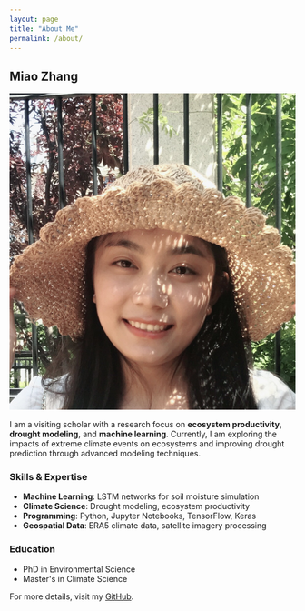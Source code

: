 ```yaml
---
layout: page
title: "About Me"
permalink: /about/
---
```


## Miao Zhang

![Miao Zhang](Miao.jpg)

I am a visiting scholar with a research focus on **ecosystem productivity**, **drought modeling**, and **machine learning**. Currently, I am exploring the impacts of extreme climate events on ecosystems and improving drought prediction through advanced modeling techniques.

### Skills & Expertise
- **Machine Learning**: LSTM networks for soil moisture simulation
- **Climate Science**: Drought modeling, ecosystem productivity
- **Programming**: Python, Jupyter Notebooks, TensorFlow, Keras
- **Geospatial Data**: ERA5 climate data, satellite imagery processing

### Education
- PhD in Environmental Science
- Master's in Climate Science

For more details, visit my [GitHub](https://github.com/miaozhang).

